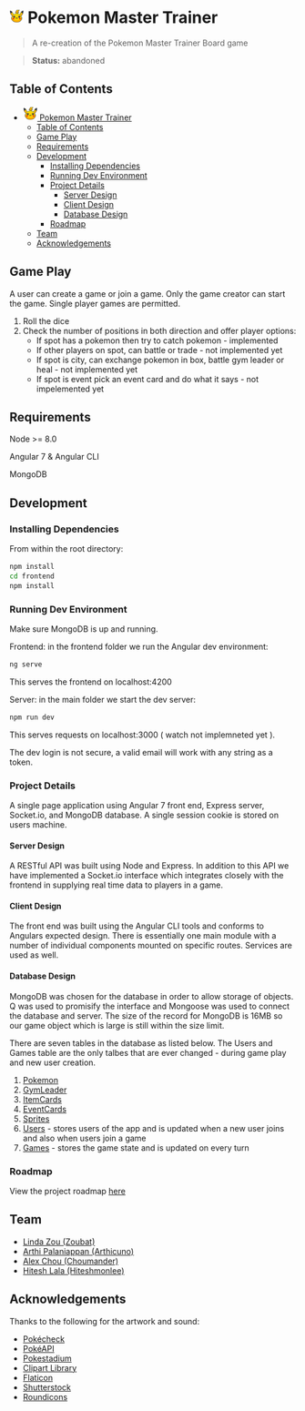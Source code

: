 # <img src="./frontend/src/game.png" alt="Logo" style="width:25px;" width="25px" height="25px"/> Pokemon Master Trainer

> A re-creation of the Pokemon Master Trainer Board game

> __Status:__ abandoned



## Table of Contents

- [<img src="./frontend/src/game.png" alt="Logo" style="width:25px;" width="25px" height="25px"/> Pokemon Master Trainer](#img-srcfrontendsrcgamepng-altlogo-stylewidth25px-width25px-height25px-pokemon-master-trainer)
  - [Table of Contents](#table-of-contents)
  - [Game Play](#game-play)
  - [Requirements](#requirements)
  - [Development](#development)
    - [Installing Dependencies](#installing-dependencies)
    - [Running Dev Environment](#running-dev-environment)
    - [Project Details](#project-details)
      - [Server Design](#server-design)
      - [Client Design](#client-design)
      - [Database Design](#database-design)
    - [Roadmap](#roadmap)
  - [Team](#team)
  - [Acknowledgements](#acknowledgements)


## Game Play

A user can create a game or join a game.  Only the game creator can start the game.
Single player games are permitted.

1. Roll the dice
1. Check the number of positions in both direction and offer player options:
    * If spot has a pokemon then try to catch pokemon - implemented
    * If other players on spot, can battle or trade - not implemented yet
    * If spot is city, can exchange pokemon in box, battle gym leader or heal - not implemented yet
    * If spot is event pick an event card and do what it says - not impelemented yet


## Requirements

Node >= 8.0

Angular 7 & Angular CLI 

MongoDB 


## Development

### Installing Dependencies

From within the root directory:

```sh
npm install
cd frontend
npm install
```

### Running Dev Environment

Make sure MongoDB is up and running.

Frontend: in the frontend folder we run the Angular dev environment:
```sh
ng serve
```
This serves the frontend on localhost:4200

Server: in the main folder we start the dev server:
```sh
npm run dev
```
This serves requests on localhost:3000 ( watch not implemneted yet ).

The dev login is not secure, a valid email will work with any string as a token.



### Project Details

A single page application using Angular 7 front end, Express server, Socket.io, and MongoDB database.  A single session cookie is stored on users machine.

#### Server Design

A RESTful API was built using Node and Express.  In addition to this API we have implemented a Socket.io interface which integrates closely with the frontend in supplying real time data to players in a game.


#### Client Design

The front end was built using the Angular CLI tools and conforms to Angulars expected design.  There is essentially one main module with a number of individual components mounted on specific routes.  Services are used as well.

#### Database Design

MongoDB was chosen for the database in order to allow storage of objects.  Q was used to promisify the interface and Mongoose was used to connect the database and server.  The size of the record for MongoDB is 16MB so our game object which is large is still within the size limit.

There are seven tables in the database as listed below.  The Users and Games table are the only talbes that are ever changed - during game play and new user creation.

1. [Pokemon](pokemonTable.md) 
1. [GymLeader](gymLeaderTable.md)
1. [ItemCards](itemCardsTable.md)
1. [EventCards](eventCardsTable.md)
1. [Sprites](spritesTable.md)
1. [Users](usersTable.md) - stores users of the app and is updated when a new user joins and also when users join a game
1. [Games](gamesTable.md) - stores the game state and is updated on every turn

### Roadmap

View the project roadmap [here](https://github.com/luminescent-recliners/pokemon-board-game/issues)


## Team
  <ul>
    <li><a href="https://github.com/Lindayezou">Linda Zou (Zoubat) </a></li>
    <li><a href="https://github.com/aarti156">Arthi Palaniappan (Arthicuno)</a></li>
    <li><a href="http://chououtside.com/">Alex Chou (Choumander)</a></li>
    <li><a href="https://hiteshlala.com">Hitesh Lala (Hiteshmonlee)</a></li>
</ul>
  

## Acknowledgements
Thanks to the following for the artwork and sound:
<ul>
    <li><a href="http://sprites.pokecheck.org">Pokécheck</a></li>
    <li><a href="http://pokeapi.co">PokéAPI</a></li>
    <li><a href="http://www.pokestadium.com">Pokestadium</a></li>
    <li><a href="http://clipart-library.co">Clipart Library</a></li>
    <li><a href="https://www.flaticon.com">Flaticon</a></li>
    <li><a href="https://www.shutterstock.com">Shutterstock</a></li>
    <li><a href="https://roundicons.com">Roundicons</a></li>
</ul>
